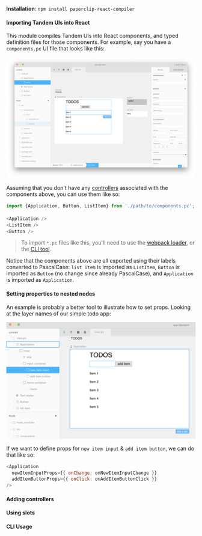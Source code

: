 **Installation**: `npm install paperclip-react-compiler`

#### Importing Tandem UIs into React

This module compiles Tandem UIs into React components, and typed definition files for those components. For example, say you have a `components.pc` UI file that looks like this:

![Screenshot](./assets/app-screenshot.png)

Assuming that you don't have any [controllers](#adding-controllers) associated with the components above, you can use them like so:

```javascript
import {Application, Button, ListItem} from './path/to/components.pc';

<Application />
<ListItem />
<Button />
```

> To import `*.pc` files like this, you'll need to use the [webpack loader](../paperclip-react-loader), or the [CLI tool](#cli-usage).

Notice that the components above are all exported using their labels converted to PascalCase: `list item` is imported as `ListItem`, `Button` is imported as `Button` (no change since already PascalCase), and `Application` is imported as `Application`.

#### Setting properties to nested nodes

An example is probably a better tool to illustrate how to set props. Looking at the layer names of our simple todo app:

![Screenshot](./assets/layers.png)

If we want to define props for `new item input` & `add item button`, we can do that like so:

```javascript
<Application
  newItemInputProps={{ onChange: onNewItemInputChange }}
  addItemButtonProps={{ onClick: onAddItemButtonClick }}
/>
```

#### Adding controllers

#### Using slots

#### CLI Usage
